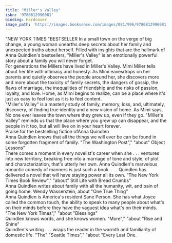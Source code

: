 ```yaml
---
title: "Miller's Valley"
isbn: '9780812996081'
binding: Hardcover
image_path: 'https://images.booksense.com/images/081/996/9780812996081.jpg'
---
```



"NEW YORK TIMES "BESTSELLER In a small town on the verge of big change, a young woman unearths deep secrets about her family and unexpected truths about herself. Filled with insights that are the hallmark of Anna Quindlen's bestsellers, "Miller's Valley" is an emotionally powerful story about a family you will never forget.&nbsp;
<br>For generations the Millers have lived in Miller's Valley. Mimi Miller tells about her life with intimacy and honesty. As Mimi eavesdrops on her parents and quietly observes the people around her, she discovers more and more about the toxicity of family secrets, the dangers of gossip, the flaws of marriage, the inequalities of friendship and the risks of passion, loyalty, and love. Home, as Mimi begins to realize, can be a place where it's just as easy to feel lost as it is to feel content.&nbsp;
<br>"Miller's Valley" is a masterly study of family, memory, loss, and, ultimately, discovery, of finding true identity and a new vision of home. As Mimi says, No one ever leaves the town where they grew up, even if they go. "Miller's Valley" reminds us that the place where you grew up can disappear, and the people in it too, but all will live on in your heart forever.&nbsp;
<br>Praise for the bestselling fiction ofAnna Quindlen&nbsp;
<br>Anna Quindlen knows that all the things we will ever be can be found in some forgotten fragment of family. "The Washington Post"," "about" Object Lessons"&nbsp;
<br>There comes a moment in every novelist's career when she . . . ventures into new territory, breaking free into a marriage of tone and style, of plot and characterization, that's utterly her own. Anna Quindlen's marvelous romantic comedy of manners is just such a book. . . . Quindlen has delivered a novel that will have staying power all its own. "The New York Times Book Review"," "about" Still Life with Bread Crumbs"&nbsp;
<br>Anna Quindlen writes about family with all the humanity, wit, and pain of going home. Wendy Wasserstein, about "One True Thing"&nbsp;
<br>Anna Quindlen is America's resident Sane Person. She has what Joyce called the common touch, the ability to speak to many people about what's on their minds before they have the vaguest idea what's on their minds. "The New York Times"," "about "Blessings"&nbsp;
<br>Quindlen knows words, and she knows women. "More"," "about "Rise and Shine"&nbsp;
<br>Quindlen's writing . . . wraps the reader in the warmth and familiarity of domestic life. "The" "Seattle Times"," "about "Every Last One.